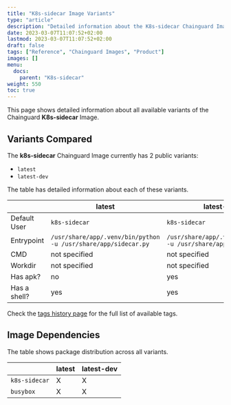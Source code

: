 ```yaml
---
title: "K8s-sidecar Image Variants"
type: "article"
description: "Detailed information about the K8s-sidecar Chainguard Image variants"
date: 2023-03-07T11:07:52+02:00
lastmod: 2023-03-07T11:07:52+02:00
draft: false
tags: ["Reference", "Chainguard Images", "Product"]
images: []
menu:
  docs:
    parent: "K8s-sidecar"
weight: 550
toc: true
---
```


This page shows detailed information about all available variants of the Chainguard **K8s-sidecar** Image.

## Variants Compared
The **k8s-sidecar** Chainguard Image currently has 2 public variants: 

- `latest`
- `latest-dev`

The table has detailed information about each of these variants.

|              | latest                                                         | latest-dev                                                     |
|--------------|----------------------------------------------------------------|----------------------------------------------------------------|
| Default User | `k8s-sidecar`                                                  | `k8s-sidecar`                                                  |
| Entrypoint   | `/usr/share/app/.venv/bin/python -u /usr/share/app/sidecar.py` | `/usr/share/app/.venv/bin/python -u /usr/share/app/sidecar.py` |
| CMD          | not specified                                                  | not specified                                                  |
| Workdir      | not specified                                                  | not specified                                                  |
| Has apk?     | no                                                             | yes                                                            |
| Has a shell? | yes                                                            | yes                                                            |

Check the [tags history page](/chainguard/chainguard-images/reference/k8s-sidecar/tags_history/) for the full list of available tags.
## Image Dependencies
The table shows package distribution across all variants.

|               | latest | latest-dev |
|---------------|--------|------------|
| `k8s-sidecar` | X      | X          |
| `busybox`     | X      | X          |
